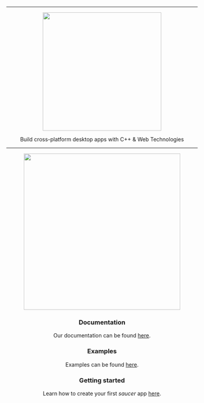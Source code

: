 <hr>

<div align="center"> 
    <img src="https://raw.githubusercontent.com/saucer/saucer.github.io/master/static/img/logo.png" height="312" />
</div>

<p align="center"> 
    Build cross-platform desktop apps with C++ & Web Technologies 
</p>

---

<div align="center"> 

<img src="https://raw.githubusercontent.com/saucer/saucer.github.io/rewrite/static/assets/preview.png" height="412" />

### Documentation
Our documentation can be found [here](https://saucer.github.io/).

### Examples
Examples can be found [here](./examples).

### Getting started
Learn how to create your first _saucer_ app [here](https://saucer.github.io/docs/getting-started).

</div> 
